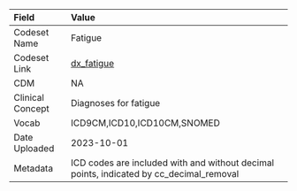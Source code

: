 |Field            |Value                                                                                   |
|:----------------|:---------------------------------------------------------------------------------------|
|Codeset Name     |Fatigue                                                                                 |
|Codeset Link     |[dx_fatigue](https://github.com/PEDSnet/Variable-Dictionary/blob/main/conditions/dx_fatigue.csv)|
|CDM              |NA                                                                                      |
|Clinical Concept |Diagnoses for fatigue                                                                   |
|Vocab            |ICD9CM,ICD10,ICD10CM,SNOMED                                                             |
|Date Uploaded    |2023-10-01                                                                              |
|Metadata         |ICD codes are included with and without decimal points, indicated by cc_decimal_removal |
